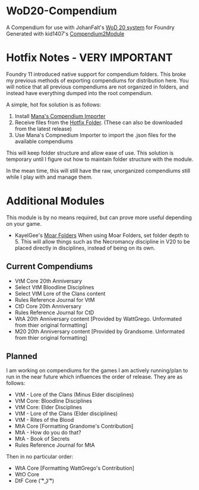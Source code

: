 # WoD20-Compendium
A Compendium for use with JohanFalt's [WoD 20 system](https://github.com/JohanFalt/Foundry_WoD20) for Foundry
Generated with kid1407's [Compendium2Module](https://github.com/kid2407/Compendium2Module)

# Hotfix Notes - VERY IMPORTANT
Foundry 11 introduced native support for compendium folders. This broke my previous methods of exporting compendiums for distribution here. You will notice that all previous compendiums are not organized in folders, and instead have everything dumped into the root compendium.

A simple, hot fox solution is as follows:

1. Install [Mana's Compendium Importer](https://gitlab.com/mkahvi/fvtt-compendium-importer)
2. Receive files from the [Hotfix Folder](https://github.com/SeaSaltSong/wod20-compendium/tree/main/Hotfix). (These can also be downloaded from the latest release)
3. Use Mana's Compnedium Importer to import the .json files for the available compendiums

This will keep folder structure and allow ease of use. This solution is temporary until I figure out how to maintain folder structure with the module.

In the mean time, this will still have the raw, unorganized compendiums still while I play with and manage them.

# Additional Modules
This module is by no means required, but can prove more useful depending on your game.
- KayelGee's [Moar Folders](https://github.com/KayelGee/moar-folders)
When using Moar Folders, set folder depth to 5. This will allow things such as the Necromancy discipline in V20 to be placed directly in disciplines, instead of being on its own.

## Current Compendiums
- VtM Core 20th Anniversary
- Select VtM Bloodline Disciplines
- Select VtM Lore of the Clans content
- Rules Reference Journal for VtM
- CtD Core 20th Anniversary
- Rules Reference Journal for CtD
- WtA 20th Anniversary content [Provided by WattGrego. Unformated from thier original formatting]
- M20 20th Anniversary content [Provided by Grandsome. Unformated from thier original formatting]

## Planned
I am working on compendiums for the games I am actively running/plan to run in the near future which influences the order of release. They are as follows:
- VtM - Lore of the Clans (Minus Elder disciplines)
- VtM Core: Bloodline Disciplines
- VtM Core: Elder Disciplines
- VtM - Lore of the Clans (Elder disciplines)
- VtM - Rites of the Blood
- MtA Core [Formatting Grandome's Contribution]
- MtA - How do you do that?
- MtA - Book of Secrets
- Rules Reference Journal for MtA

Then in no particular order:
- WtA Core [Formatting WattGrego's Contribution]
- WtO Core
- DtF Core ( ͡° ͜ʖ ͡°)
